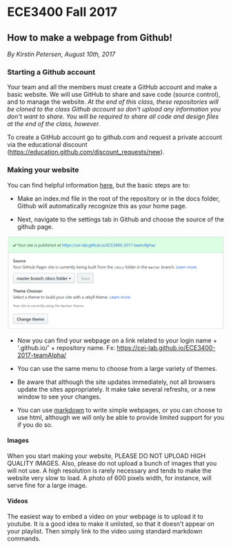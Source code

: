 # ECE3400 Fall 2017
## How to make a webpage from Github!

*By Kirstin Petersen, August 10th, 2017*

### Starting a Github account
Your team and all the members must create a GitHub account and make a basic website. We will use GitHub to share and save code (source control), and to manage the website. *At the end of this class, these repositories will be cloned to the class Github account so don't upload any information you don't want to share. You will be required to share all code and design files at the end of the class, however.*

To create a GitHub account go to github.com and request a private account via the educational discount (https://education.github.com/discount_requests/new). 

### Making your website

You can find helpful information [here](https://pages.github.com/), but the basic steps are to:

* Make an index.md file in the root of the repository or in the docs folder, Github will automatically recognize this as your home page.

* Next, navigate to the settings tab in Github and choose the source of the github page. 

![Making webpages from github](./Websites_from_github.png)

* Now you can find your webpage on a link related to your login name + '.github.io/' + repository name. Fx: https://cei-lab.github.io/ECE3400-2017-teamAlpha/

* You can use the same menu to choose from a large variety of themes.

* Be aware that although the site updates immediately, not all browsers update the sites appropriately. It make take several refreshs, or a new window to see your changes.

* You can use [markdown](https://guides.github.com/pdfs/markdown-cheatsheet-online.pdf) to write simple webpages, or you can choose to use html, although we will only be able to provide limited support for you if you do so. 

#### Images

When you start making your website, PLEASE DO NOT UPLOAD HIGH QUALITY IMAGES. Also, please do not upload a bunch of images that you will not use. A high resolution is rarely necessary and tends to make the website very slow to load. A photo of 600 pixels width, for instance, will serve fine for a large image.

#### Videos

The easiest way to embed a video on your webpage is to upload it to youtube. It is a good idea to make it unlisted, so that it doesn't appear on your playlist. Then simply link to the video using standard markdown commands.

